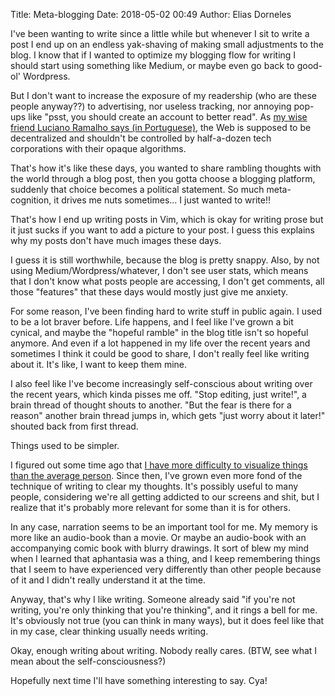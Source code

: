 Title: Meta-blogging
Date: 2018-05-02 00:49
Author: Elias Dorneles

I've been wanting to write since a little while but whenever I sit to write a
post I end up on an endless yak-shaving of making small adjustments to the
blog. I know that if I wanted to optimize my blogging flow for writing
I should start using something like Medium, or maybe even go back to good-ol' Wordpress.

But I don't want to increase the exposure of my readership (who are these
people anyway??) to advertising, nor useless tracking, nor annoying pop-ups like "psst,
you should create an account to better read". As [my wise friend Luciano
Ramalho says (in
Portuguese)](https://ramalho.org/wiki/doku.php?id=porque_cada_pessoa_deve_ter_seu_site_na_web),
the Web is supposed to be decentralized and shouldn't be controlled by
half-a-dozen tech corporations with their opaque algorithms.

That's how it's like these days, you wanted to share rambling thoughts with the
world through a blog post, then you gotta choose a blogging platform, suddenly
that choice becomes a political statement. So much meta-cognition, it drives me
nuts sometimes... I just wanted to write!!

That's how I end up writing posts in Vim, which is okay for writing prose but
it just sucks if you want to add a picture to your post.  I guess this explains
why my posts don't have much images these days.

I guess it is still worthwhile, because the blog is pretty snappy. Also, by not
using Medium/Wordpress/whatever, I don't see user stats, which means that I
don't know what posts people are accessing, I don't get comments, all those
"features" that these days would mostly just give me anxiety.

For some reason, I've been finding hard to write stuff in public again. I used
to be a lot braver before. Life happens, and I feel like I've grown a bit
cynical, and maybe the "hopeful ramble" in the blog title isn't so hopeful
anymore. And even if a lot happened in my life over the recent years and
sometimes I think it could be good to share, I don't really feel like writing
about it. It's like, I want to keep them mine.

I also feel like I've become increasingly self-conscious about writing over the
recent years, which kinda pisses me off. "Stop editing, just write!", a brain
thread of thought shouts to another. "But the fear is there for a reason"
another brain thread jumps in, which gets "just worry about it later!" shouted
back from first thread.

Things used to be simpler.

I figured out some time ago that [I have more difficulty to visualize things
than the average person](http://www.bbc.com/news/health-34039054). Since then,
I've grown even more fond of the technique of writing to clear my thoughts.
It's possibly useful to many people, considering we're all getting addicted to
our screens and shit, but I realize that it's probably more relevant for some
than it is for others.

In any case, narration seems to be an important tool for me. My memory is more
like an audio-book than a movie. Or maybe an audio-book with an accompanying
comic book with blurry drawings. It sort of blew my mind when I learned that
aphantasia was a thing, and I keep remembering things that I seem to have
experienced very differently than other people because of it and I didn't
really understand it at the time.

Anyway, that's why I like writing. Someone already said "if you're not writing,
you're only thinking that you're thinking", and it rings a bell for me. It's
obviously not true (you can think in many ways), but it does feel like that in
my case, clear thinking usually needs writing.

Okay, enough writing about writing. Nobody really cares. (BTW, see what I mean
about the self-consciousness?)

Hopefully next time I'll have something interesting to say. Cya!
